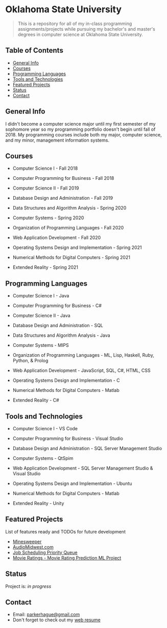 # Oklahoma State University
> This is a repository for all of my in-class programming assignments/projects while pursuing my bachelor's and master's degrees in computer science at Oklahoma State University.


## Table of Contents
* [General Info](#general-Info)
* [Courses](#Courses)
* [Programming Languages](#Programming-Languages)
* [Tools and Technologies](#Tools-and-Technologies)
* [Featured Projects](#Featured-Projects)
* [Status](#Status)
* [Contact](#Contact)


## General Info
I didn't become a computer science major until my first semester of my sophomore year so my programming portfolio doesn't begin until fall of 2018. My programming courses include both my major, computer science, and my minor, management information systems.


## Courses
- Computer Science I - Fall 2018

- Computer Programming for Business - Fall 2018

- Computer Science II - Fall 2019

- Database Design and Administration - Fall 2019

- Data Structures and Algorithm Analysis - Spring 2020

- Computer Systems - Spring 2020

- Organization of Programming Languages - Fall 2020

- Web Application Development - Fall 2020

- Operating Systems Design and Implementation - Spring 2021

- Numerical Methods for Digital Computers - Spring 2021

- Extended Reality - Spring 2021


## Programming Languages
- Computer Science I - Java

- Computer Programming for Business - C#

- Computer Science II - Java

- Database Design and Administration - SQL

- Data Structures and Algorithm Analysis - Java

- Computer Systems - MIPS

- Organization of Programming Languages - ML, Lisp, Haskell, Ruby, Python, & Prolog

- Web Application Development - JavaScript, SQL, C#, HTML, CSS

- Operating Systems Design and Implementation - C

- Numerical Methods for Digital Computers - Matlab

- Extended Reality - C#


## Tools and Technologies
- Computer Science I - VS Code

- Computer Programming for Business - Visual Studio

- Database Design and Administration - SQL Server Management Studio

- Computer Systems - QtSpim

- Web Application Development - SQL Server Management Studio & Visual Studio

- Operating Systems Design and Implementation - Ubuntu

- Numerical Methods for Digital Computers - Matlab

- Extended Reality - Unity


## Featured Projects
List of features ready and TODOs for future development
* [Minesweeper](https://github.com/ParkerH98/OklahomaStateUniversity/tree/master/CS2133_ComputerScienceII/assignment_5_Parker_Hague)
* [AudioMidwest.com]()
* [Job Scheduling Priority Queue](https://github.com/ParkerH98/OklahomaStateUniversity/tree/master/CS3353_DataStructures/pgm2)
* [Movie Ratings - Movie Rating Prediction ML Project](https://github.com/ParkerH98/MovieRatings)

## Status
Project is: _in progress_


## Contact
- Email: parkerhague@gmail.com
- Don't forget to check out my [web resume](https://www.parkerhague.com)
